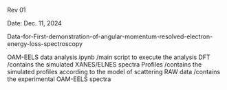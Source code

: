 Rev 01

Date: Dec. 11, 2024

Data-for-First-demonstration-of-angular-momentum-resolved-electron-energy-loss-spectroscopy

OAM-EELS data analysis.ipynb  /main script to execute the analysis
DFT  /contains the simulated XANES/ELNES spectra
Profiles  /contains the simulated profiles according to the model of scattering
RAW data  /contains the experimental OAM-EELS spectra
